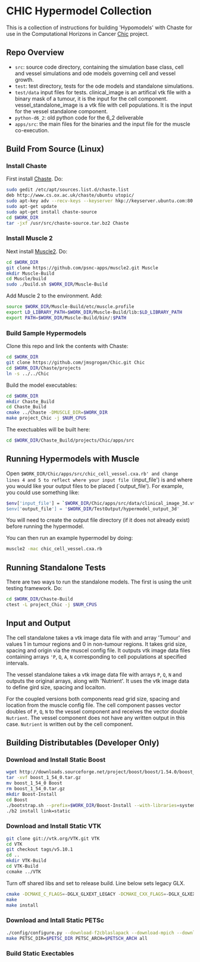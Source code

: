 # CHIC Hypermodel Collection
This is a collection of instructions for building 'Hypomodels' with Chaste for use in the Computational Horizons in Cancer [Chic](http://chic-vph.eu/) project. 

## Repo Overview

* `src`: source code directory, containing the simulation base class, cell and vessel simulations and ode models governing cell and vessel growth.
* `test`: test directory, tests for the ode models and standalone simulations.
* `test/data` input files for tests. clinical_image is an artifical vtk file with a binary mask of a tumour, it is the input for the cell component. 
vessel_standalone_image is a vtk file with cell populations. It is the input for the vessel standalone component.
* `python-d6_2`: old python code for the 6_2 deliverable
* `apps/src`: the main files for the binaries and the input file for the muscle co-execution.

## Build From Source (Linux)

### Install Chaste

First install [Chaste](https://chaste.cs.ox.ac.uk/trac/wiki/InstallGuides/UbuntuPackage). Do:

```bash
sudo gedit /etc/apt/sources.list.d/chaste.list
deb http://www.cs.ox.ac.uk/chaste/ubuntu utopic/
sudo apt-key adv --recv-keys --keyserver hkp://keyserver.ubuntu.com:80 422C4D99
sudo apt-get update
sudo apt-get install chaste-source
cd $WORK_DIR
tar -jxf /usr/src/chaste-source.tar.bz2 Chaste
```

### Install Muscle 2

Next install [Muscle2](http://apps.man.poznan.pl/trac/muscle/wiki/Installation). Do:

```bash
cd $WORK_DIR
git clone https://github.com/psnc-apps/muscle2.git Muscle
mkdir Muscle-Build
cd Muscle/build
sudo ./build.sh $WORK_DIR/Muscle-Build
```

Add Muscle 2 to the environment. Add:

```bash
source $WORK_DIR/Muscle-Build/etc/muscle.profile
export LD_LIBRARY_PATH=$WORK_DIR/Muscle-Build/lib:$LD_LIBRARY_PATH
export PATH=$WORK_DIR/Muscle-Build/bin/:$PATH
```

### Build Sample Hypermodels

Clone this repo and link the contents with Chaste:

```bash
cd $WORK_DIR
git clone https://github.com/jmsgrogan/Chic.git Chic
cd $WORK_DIR/Chaste/projects
ln -s ../../Chic
```

Build the model executables:

```bash
cd $WORK_DIR
mkdir Chaste_Build
cd Chaste_Build
cmake ../Chaste -DMUSCLE_DIR=$WORK_DIR
make project_Chic -j $NUM_CPUS
```

The exectuables will be built here:

```bash
cd $WORK_DIR/Chaste_Build/projects/Chic/apps/src
```

## Running Hypermodels with Muscle

Open `$WORK_DIR/Chic/apps/src/chic_cell_vessel.cxa.rb' and change lines 4 and 5 to reflect where your
input file (`input_file') is and where you would like your output files to
be placed (`output_file'). For example, you could use something like:

```bash
$env['input_file'] = `$WORK_DIR/Chic/apps/src/data/clinical_image_3d.vti'
$env['output_file'] = '$WORK_DIR/TestOutput/hypermodel_output_3d'
```

You will need to create the output file directory (if it does not already exist) before running the hypermodel.

You can then run an example hypermodel by doing:

```bash
muscle2 -mac chic_cell_vessel.cxa.rb
```

## Running Standalone Tests

There are two ways to run the standalone models. The first is using the unit testing framework. Do:

```bash
cd $WORK_DIR/Chaste-Build
ctest -L project_Chic -j $NUM_CPUS
```

## Input and Output

The cell standalone takes a vtk image data file with and array 'Tumour' and values 1 in tumour regions and 0 in non-tumour regions. It takes grid size, spacing and origin via the muscel config file. It outputs vtk image data files containing arrays `'P`, `Q`, `A`, `N` corresponding to cell populations at specified intervals. 

The vessel standalone takes a vtk image data file with arrays `P`, `Q`, `N` and outputs the original arrays, along with 'Nutrient'. It uses the vtk image data to define gird size, spacing and locaiton.

For the coupled versions both components read grid size, spacing and location from the muscle config file. The cell component passes vector doubles of `P`, `Q`, `N` to the vessel component and receives the vector double `Nutrient`. The vessel component does not have any written  output in this case. `Nutrient` is written out by the cell component.

## Building Distributables (Developer Only)

### Download and Install Static Boost
```bash
wget http://downloads.sourceforge.net/project/boost/boost/1.54.0/boost_1_54_0.tar.gz
tar -xvf boost_1_54_0.tar.gz
mv boost_1_54_0 Boost
rm boost_1_54_0.tar.gz
mkdir Boost-Install
cd Boost
./bootstrap.sh --prefix=$WORK_DIR/Boost-Install --with-libraries=system,filesystem,serialization,program_options
./b2 install link=static
```

### Download and Install Static VTK
```bash
git clone git://vtk.org/VTK.git VTK
cd VTK
git checkout tags/v5.10.1
cd ..
mkdir VTK-Build
cd VTK-Build
ccmake ../VTK
```
Turn off shared libs and set to release build. Line below sets legacy GLX.

```bash
cmake -DCMAKE_C_FLAGS=-DGLX_GLXEXT_LEGACY -DCMAKE_CXX_FLAGS=-DGLX_GLXEXT_LEGACY -Wno-dev ../VTK
make
make install
```

### Download and Intall Static PETSc

```bash
./config/configure.py --download-f2cblaslapack --download-mpich --download-hdf5 --download-parmetis --download-metis --with-x=false --with-clanguage=cxx --with-gnu-compilers --with-debugging=0 --with-shared-libraries=0  --with-ssl=0 --with-pthread=0
make PETSC_DIR=$PETSC_DIR PETSC_ARCH=$PETSCH_ARCH all
```

### Build Static Exectables
